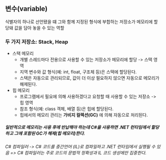 ## 변수(variable)
식별자의 하나로 선언됐을 떄 그와 함께 지정된 형식에 부합하는 저장소가 메모리에 할당돼 값을 담아 놓을 수 있는 역할

### 두 가지 저장소: Stack, Heap
- 스택 메모리
  - 개별 스레드마다 전용으로 사용할 수 있는 저장소가 메모리에 할당 -> 스택 영역
  - 지역 변수와 값 형식(예: int, float, 구조체 등)은 스택에 할당된다.
  - 스택은 자동으로 관리되므로, 값이 더 이상 필요하지 않으면 자동으로 메모리가 해제된다.
- 힙 메모리
  - 프로그램에서 필요에 의해 사용하겠다고 요청할 때 사용할 수 있는 저장소 -> 힙 영역
  - 참조 형식(예: class 객체, 배열 등)은 힙에 할당된다.
  - 힙에서의 메모리 관리는 **가비지 컬렉션(GC)** 에 의해 자동으로 처리된다.

##### 일반적으로 메모리는 사용 후에 반납해야 하는데 C#을 사용하면 .NET 런타임에서 할당하고 그에 포함된 GC가 해제(힙 메모리)한다.
###### C# 컴파일러 -> C# 코드를 중간언어 (IL)로 컴파일하고 .NET 런타임에서 실행될 수 있음 => C# 컴파일러는 주로 코드의 문법적 정확성과 IL 코드 생성에만 집중한다.
